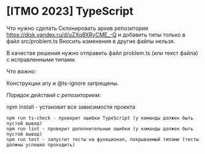 # [ITMO 2023] TypeScript
Что нужно сделать
Склонировать архив репозитория https://disk.yandex.ru/d/uZXq8XRyCME_-Q и добавить типы только в файл src/problem.ts Вносить изменения в другие файлы нельзя.

В качестве решения нужно отправить файл problem.ts (или текст файла) с исправленными типами.

*Что важно:*

Конструкции any и @ts-ignore запрещены.

*Порядок действий с репозиторием:*

npm install - установит все зависимости проекта

```
npm run ts-check - проверит ошибки TypeScript (у команды должен быть пустой вывод)
npm run lint - проверит дополнительные ошибки (у команды должен быть пустой вывод)
npm run test - запустит тесты на функционал, покрываемый типами (тесты должны успешно проходить)
```